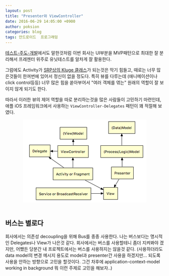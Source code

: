 ```yaml
---
layout: post
title: "Presenter와 ViewController"
date: 2016-06-29 14:05:00 +0900
author: poksion
categories: blog
tags: 안드로이드  프로그래밍
---
```


[테스트-주도-개발](/blog/2016/06/13/테스트-주도-개발.html)에서도 말한것처럼 이번 회사는 UI부분을 MVP패턴으로 최대한 잘 분리해서 프레젠터 위주로 유닛테스트를 알차게 잘 활용한다.

그럼에도 Activity가 [SRP상의 Kluge 클래스](/blog/2016/06/14/srp와-kludge-class.md#klugde-class)가 되는것은 막기 힘들고, 때로는 너무 많은것들이 한꺼번에 있어서 정신이 없을 정도다. 특히 뷰를 다루는데 (애니메이션이나 click control등등) 너무 많은 힘을 쏟아부어서 "여러 객체를 엮는" 원래의 역할이 잘 보이지 않게 되기도 한다.

따라서 이러한 뷰의 제어 역할을 따로 분리하는것을 많은 사람들이 고민하기 마련인데, 애플 iOS 프레임워크에서 사용하는 ``ViewController-Delegates`` 패턴이 꽤 적절해 보였다.

<div align="center"><img src="/assets/img/post/presenter-viewcontroller-in-android.png"/></div>

<br/>

버스는 별로다 <a name="bus-is-not-good"></a>
-----------

회사에서는 의존성 decoupling을 위해 Bus를 종종 사용한다. 나는 버스보다는 명시적인 Delegates나 View가 나은것 같다. 회사에서는 버스를 사용할테니 좀더 지켜봐야 겠지만, 어쨌든 당분간 내 프로젝트에서는 버스를 사용하지는 않을것 같다. (사용하더라도 data model의 변경 메시지 용도로 model과 presenter간 사용을 하겠지만... 되도록 사용을 안하는 방향으로 고민을 할것이다. 그건 차후에 application-context-model working in background 뭐 이런 주제로 고민을 해보자..)

